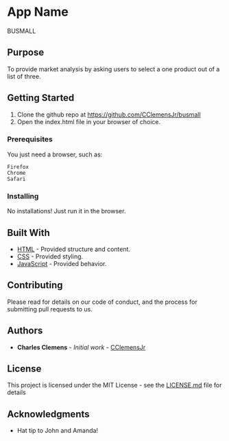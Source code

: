 # App Name

BUSMALL

## Purpose
To provide market analysis by asking users to select a one product out of a list of three.

## Getting Started

1. Clone the github repo at https://github.com/CClemensJr/busmall
2. Open the index.html file in your browser of choice.

### Prerequisites

You just need a browser, such as:

```
Firefox
Chrome
Safari
```

### Installing

No installations! Just run it in the browser.

## Built With

* [HTML](https://www.w3schools.com/html/default.asp) - Provided structure and content.
* [CSS](https://www.w3schools.com/css/default.asp) - Provided styling.
* [JavaScript](https://www.w3schools.com/js/default.asp) - Provided behavior.

## Contributing

Please read for details on our code of conduct, and the process for submitting pull requests to us.

## Authors

* **Charles Clemens** - *Initial work* - [CClemensJr](https://github.com/CClemensJr) 

## License

This project is licensed under the MIT License - see the [LICENSE.md](LICENSE.md) file for details

## Acknowledgments

* Hat tip to John and Amanda!